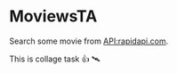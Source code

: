 # MoviewsTA

Search some movie from [API:rapidapi.com](rapidapi.com).

This is collage task :thumbsup: :artificial_satellite:
